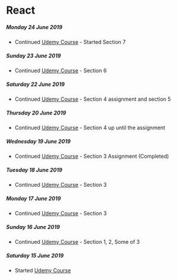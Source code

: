 # React

##### Monday 24 June 2019
- Continued [Udemy Course](https://www.udemy.com/react-the-complete-guide-incl-redux/) - Started Section 7

##### Sunday 23 June 2019
- Continued [Udemy Course](https://www.udemy.com/react-the-complete-guide-incl-redux/) - Section 6

##### Saturday 22 June 2019
- Continued [Udemy Course](https://www.udemy.com/react-the-complete-guide-incl-redux/) - Section 4 assignment and section 5

##### Thursday 20 June 2019
- Continued [Udemy Course](https://www.udemy.com/react-the-complete-guide-incl-redux/) - Section 4 up until the assignment

##### Wednesday 19 June 2019
- Continued [Udemy Course](https://www.udemy.com/react-the-complete-guide-incl-redux/) - Section 3 Assignment (Completed)

##### Tuesday 18 June 2019
- Continued [Udemy Course](https://www.udemy.com/react-the-complete-guide-incl-redux/) - Section 3

##### Monday 17 June 2019
- Continued [Udemy Course](https://www.udemy.com/react-the-complete-guide-incl-redux/) - Section 3

##### Sunday 16 June 2019
- Continued [Udemy Course](https://www.udemy.com/react-the-complete-guide-incl-redux/) - Section 1, 2, Some of 3

##### Saturday 15 June 2019
- Started [Udemy Course](https://www.udemy.com/react-the-complete-guide-incl-redux/)


